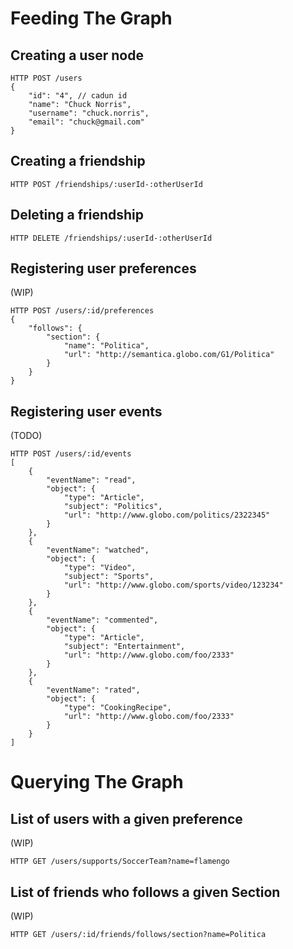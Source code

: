 # Feeding The Graph

## Creating a user node

```
HTTP POST /users
{
    "id": "4", // cadun id
    "name": "Chuck Norris",
    "username": "chuck.norris",
    "email": "chuck@gmail.com"
}
```

## Creating a friendship

```
HTTP POST /friendships/:userId-:otherUserId
```

## Deleting a friendship

```
HTTP DELETE /friendships/:userId-:otherUserId
```

## Registering user preferences
(WIP)

```
HTTP POST /users/:id/preferences
{
    "follows": {
        "section": {
            "name": "Politica",
            "url": "http://semantica.globo.com/G1/Politica"
        }
    }
}
```

## Registering user events
(TODO)

```
HTTP POST /users/:id/events
[
    {
        "eventName": "read",
        "object": {
            "type": "Article",
            "subject": "Politics",
            "url": "http://www.globo.com/politics/2322345"
        }
    },
    {
        "eventName": "watched",
        "object": {
            "type": "Video",
            "subject": "Sports",
            "url": "http://www.globo.com/sports/video/123234"
        }
    },
    {
        "eventName": "commented",
        "object": {
            "type": "Article",
            "subject": "Entertainment",
            "url": "http://www.globo.com/foo/2333"
        }
    },
    {
        "eventName": "rated",
        "object": {
            "type": "CookingRecipe",
            "url": "http://www.globo.com/foo/2333"
        }
    }
]
```

# Querying The Graph

## List of users with a given preference
(WIP)

```
HTTP GET /users/supports/SoccerTeam?name=flamengo
```


## List of friends who follows a given Section
(WIP)

```
HTTP GET /users/:id/friends/follows/section?name=Politica
```